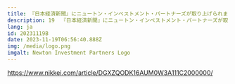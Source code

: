 ```yaml
---
title: 『日本経済新聞』にニュートン・インベストメント・パートナーズが取り上げられました– 日本株、24年課題は「倍率」　 PBR1倍割れの気づき
description: 19  『日本経済新聞』にニュートン・インベストメント・パートナーズが取り上げられました– 日本株、24年課題は「倍率」　 PBR1倍割れの気づき
lang: ja
id: 20231119B
date: 2023-11-19T06:56:40.888Z
img: /media/logo.png
imgalt: Newton Investment Partners Logo
---
```

<https://www.nikkei.com/article/DGXZQODK16AUM0W3A111C2000000/>